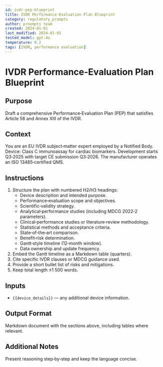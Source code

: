 ```yaml
---
id: ivdr-pep-blueprint
title: IVDR Performance-Evaluation Plan Blueprint
category: regulatory_prompts
author: proompts team
created: 2024-01-01
last_modified: 2024-01-01
tested_model: gpt-4o
temperature: 0.2
tags: [IVDR, performance evaluation]
---
```


# IVDR Performance-Evaluation Plan Blueprint

## Purpose

Draft a comprehensive Performance‑Evaluation Plan (PEP) that satisfies Article 56 and Annex XIII of the IVDR.

## Context

You are an EU IVDR subject‑matter expert employed by a Notified Body. Device: Class C immunoassay for cardiac biomarkers. Development starts Q3‑2025 with target CE submission Q3‑2026. The manufacturer operates an ISO 13485‑certified QMS.

## Instructions

1. Structure the plan with numbered H2/H3 headings:
   - Device description and intended purpose.
   - Performance‑evaluation scope and objectives.
   - Scientific‑validity strategy.
   - Analytical‑performance studies (including MDCG 2022‑2 parameters).
   - Clinical‑performance studies or literature‑review methodology.
   - Statistical methods and acceptance criteria.
   - State‑of‑the‑art comparison.
   - Benefit‑risk determination.
   - Gantt‑style timeline (12‑month window).
   - Data ownership and update frequency.
1. Embed the Gantt timeline as a Markdown table (quarters).
1. Cite specific IVDR clauses or MDCG guidance used.
1. Provide a short bullet list of risks and mitigations.
1. Keep total length ≤1 500 words.

## Inputs

- `{{device_details}}` — any additional device information.

## Output Format

Markdown document with the sections above, including tables where relevant.

## Additional Notes

Present reasoning step‑by‑step and keep the language concise.

